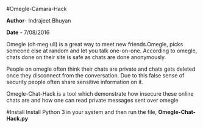 #Omegle-Camara-Hack

**Author**- Indrajeet Bhuyan

**Date**   - 7/08/2016

Omegle (oh·meg·ull) is a great way to meet new friends.Omegle, picks someone else at random and let you talk one-on-one. According to omegle, chats done on their site is safe as chats are done anonymously.

People on omegle often think their chats are private and chats gets deleted once they disconnect from the conversation. Due to this false sense of security people often share sensitive information on it.

Omegle-Chat-Hack is a tool which demonstrate how insecure these online chats are and how one can read private messages sent over omegle

#Install
Install Python 3 in your system and then run the file, **Omegle-Chat-Hack.py**

